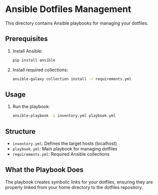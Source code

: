 # Ansible Dotfiles Management

This directory contains Ansible playbooks for managing your dotfiles.

## Prerequisites

1. Install Ansible:
   ```bash
   pip install ansible
   ```

2. Install required collections:
   ```bash
   ansible-galaxy collection install -r requirements.yml
   ```

## Usage

1. Run the playbook:
   ```bash
   ansible-playbook -i inventory.yml playbook.yml
   ```

## Structure

- `inventory.yml`: Defines the target hosts (localhost)
- `playbook.yml`: Main playbook for managing dotfiles
- `requirements.yml`: Required Ansible collections

## What the Playbook Does

The playbook creates symbolic links for your dotfiles, ensuring they are properly linked from your home directory to the dotfiles repository. 